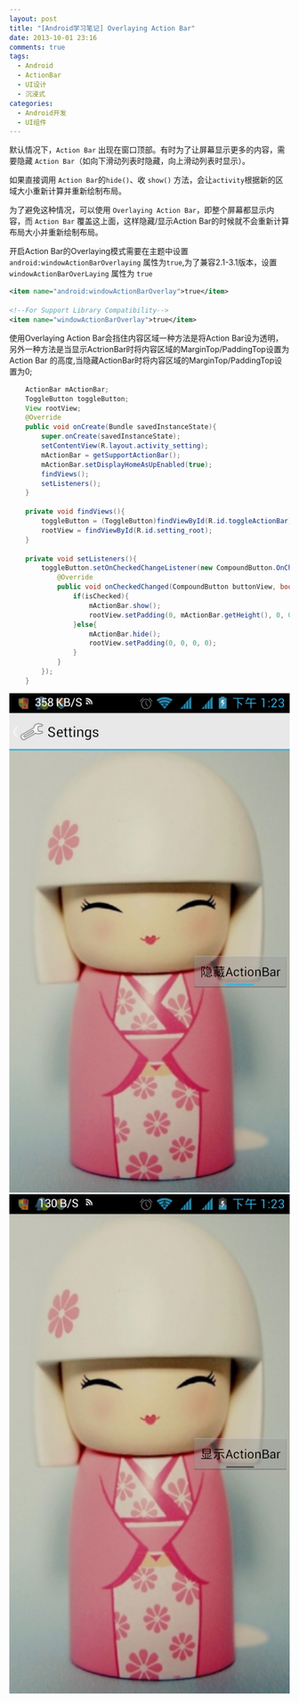 ```yaml
---
layout: post
title: "[Android学习笔记] Overlaying Action Bar"
date: 2013-10-01 23:16
comments: true
tags:
  - Android
  - ActionBar
  - UI设计
  - 沉浸式
categories:
  - Android开发
  - UI组件
---
```

默认情况下，`Action Bar` 出现在窗口顶部。有时为了让屏幕显示更多的内容，需要隐藏 `Action Bar`（如向下滑动列表时隐藏，向上滑动列表时显示）。  

如果直接调用 `Action Bar`的`hide()`、收 `show()` 方法，会让`activity`根据新的区域大小重新计算并重新绘制布局。  

为了避免这种情况，可以使用 `Overlaying Action Bar`，即整个屏幕都显示内容，而 `Action Bar` 覆盖这上面，这样隐藏/显示Action Bar的时候就不会重新计算布局大小并重新绘制布局。  
<!--more-->
 
开启Action Bar的Overlaying模式需要在主题中设置 `android:windowActionBarOverlaying` 属性为`true`,为了兼容2.1-3.1版本，设置`windowActionBarOverLaying` 属性为 `true`  
```xml
<item name="android:windowActionBarOverlay">true</item>
 
<!--For Support Library Compatibility-->
<item name="windowActionBarOverlay">true</item>
```
使用Overlaying Action Bar会挡住内容区域一种方法是将Action Bar设为透明，另外一种方法是当显示ActrionBar时将内容区域的MarginTop/PaddingTop设置为Action Bar 的高度,当隐藏ActionBar时将内容区域的MarginTop/PaddingTop设置为0;  
```java
    ActionBar mActionBar;
    ToggleButton toggleButton;
    View rootView;
    @Override
    public void onCreate(Bundle savedInstanceState){
        super.onCreate(savedInstanceState);
        setContentView(R.layout.activity_setting);
        mActionBar = getSupportActionBar();
        mActionBar.setDisplayHomeAsUpEnabled(true);
        findViews();
        setListeners();
    }

    private void findViews(){
        toggleButton = (ToggleButton)findViewById(R.id.toggleActionBar);
        rootView = findViewById(R.id.setting_root);
    }

    private void setListeners(){
        toggleButton.setOnCheckedChangeListener(new CompoundButton.OnCheckedChangeListener() {
            @Override
            public void onCheckedChanged(CompoundButton buttonView, boolean isChecked) {
                if(isChecked){
                    mActionBar.show();
                    rootView.setPadding(0, mActionBar.getHeight(), 0, 0);
                }else{
                    mActionBar.hide();
                    rootView.setPadding(0, 0, 0, 0);
                }
            }
        });
    }
```
![Action Bar is showing](/images/posts/overlaying-action-bar/normal.png)
![Action Bar is hiding](/images/posts/overlaying-action-bar/overlaying.png)
